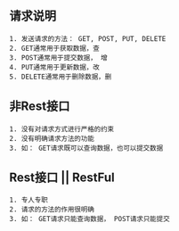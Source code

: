 ## 请求说明
    1. 发送请求的方法： GET, POST, PUT, DELETE
    2. GET通常用于获取数据，查
    3. POST通常用于提交数据， 增
    4. PUT通常用于更新数据，改
    5. DELETE通常用于删除数据，删
## 非Rest接口
    1. 没有对请求方式进行严格的约束
    2. 没有明确请求方法的功能
    3. 如： GET请求既可以查询数据，也可以提交数据
## Rest接口 || RestFul
    1. 专人专职
    2. 请求的方法的作用很明确
    3. 如： GET请求只能查询数据， POST请求只能提交
